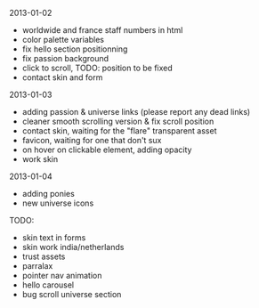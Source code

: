 2013-01-02
* worldwide and france staff numbers in html
* color palette variables
* fix hello section positionning
* fix passion background
* click to scroll, TODO: position to be fixed
* contact skin and form

2013-01-03
* adding passion & universe links (please report any dead links)
* cleaner smooth scrolling version & fix scroll position
* contact skin, waiting for the "flare" transparent asset
* favicon, waiting for one that don't sux
* on hover on clickable element, adding opacity
* work skin

2013-01-04
* adding ponies
* new universe icons

TODO:
* skin text in forms
* skin work india/netherlands
* trust assets
* parralax
* pointer nav animation
* hello carousel
* bug scroll universe section